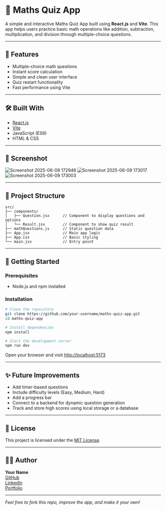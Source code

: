 # 🧠 Maths Quiz App

A simple and interactive Maths Quiz App built using **React.js** and **Vite**. This app helps users practice basic math operations like addition, subtraction, multiplication, and division through multiple-choice questions.

---

## 🚀 Features

- Multiple-choice math questions
- Instant score calculation
- Simple and clean user interface
- Quiz restart functionality
- Fast performance using Vite

---

## 🛠️ Built With

- [React.js](https://reactjs.org/)
- [Vite](https://vitejs.dev/)
- JavaScript (ES6)
- HTML & CSS

---

## 📸 Screenshot

![Screenshot 2025-06-09 172946](https://github.com/user-attachments/assets/2d02e80b-2bd3-4d76-ab79-3dbc911d8e03)
![Screenshot 2025-06-09 173017](https://github.com/user-attachments/assets/9da0add8-d62b-4eab-91ce-8a84038b9e3d)
![Screenshot 2025-06-09 173003](https://github.com/user-attachments/assets/09c1fe3b-a26c-4ce9-91e7-85ce429cdcc5)




---

## 📁 Project Structure

```
src/
├── components/
│   ├── Question.jsx      // Component to display questions and options
│   └── Result.jsx        // Component to show quiz result
├── mathQuestions.js      // Static question data
├── App.jsx               // Main app logic
├── App.css               // Basic styling
└── main.jsx              // Entry point
```

---

## 🧪 Getting Started

### Prerequisites

- Node.js and npm installed

### Installation

```bash
# Clone the repository
git clone https://github.com/your-username/maths-quiz-app.git
cd maths-quiz-app

# Install dependencies
npm install

# Start the development server
npm run dev
```

Open your browser and visit [http://localhost:5173](http://localhost:5173)

---

## ✨ Future Improvements

- Add timer-based questions
- Include difficulty levels (Easy, Medium, Hard)
- Add a progress bar
- Connect to a backend for dynamic question generation
- Track and store high scores using local storage or a database

---

## 📃 License

This project is licensed under the [MIT License](LICENSE).

---

## 🙋‍♂️ Author

**Your Name**  
[GitHub](https://github.com/your-username)  
[LinkedIn](https://www.linkedin.com/in/your-profile)  
[Portfolio](https://your-portfolio-site.com)

---

*Feel free to fork this repo, improve the app, and make it your own!*
